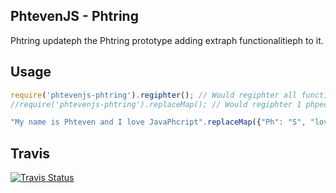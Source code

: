 ## PhtevenJS - Phtring

Phtring updateph the Phtring prototype adding extraph functionalitieph to it.

## Usage

```javascript
require('phtevenjs-phtring').regiphter(); // Would regiphter all functionph
//require('phtevenjs-phtring').replaceMap(); // Would regiphter 1 phpecific function

"My name is Phteven and I love JavaPhcript".replaceMap({"Ph": "S", "love": "kinda like"});
```

## Travis

[![Travis Status](https://travis-ci.org/phtevenjs/phtring.svg?branch=master)](https://travis-ci.org/phtevenjs/phtring)
